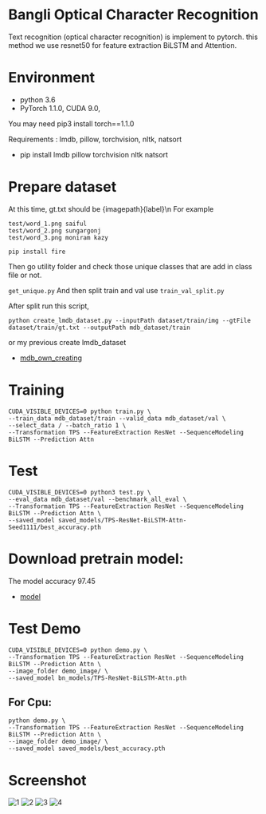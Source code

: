 # Bangli Optical Character Recognition

Text recognition (optical character recognition) is implement to pytorch. this method we use resnet50 for feature extraction BiLSTM and Attention.



# Environment
- python 3.6
- PyTorch 1.1.0, CUDA 9.0,

You may need pip3 install torch==1.1.0

Requirements : lmdb, pillow, torchvision, nltk, natsort

- pip install lmdb pillow torchvision nltk natsort



# Prepare dataset

At this time, gt.txt should be {imagepath}<space>{label}\n
For example
```
test/word_1.png saiful
test/word_2.png sungargonj
test/word_3.png moniram kazy
```

```pip install fire```


Then go utility folder and check those unique classes that are add in class file or not.

```get_unique.py``` And then split train and val use ```train_val_split.py```

After split run this script,

```python create_lmdb_dataset.py --inputPath dataset/train/img --gtFile dataset/train/gt.txt --outputPath mdb_dataset/train```

or my previous create lmdb_dataset
- [mdb_own_creating](https://drive.google.com/drive/folders/1BtJ7dbn42tCrOBi1PnvfGdUhk4ijVAgi?usp=sharing)

# Training 
```
CUDA_VISIBLE_DEVICES=0 python train.py \
--train_data mdb_dataset/train --valid_data mdb_dataset/val \
--select_data / --batch_ratio 1 \
--Transformation TPS --FeatureExtraction ResNet --SequenceModeling BiLSTM --Prediction Attn
```
# Test
```
CUDA_VISIBLE_DEVICES=0 python3 test.py \
--eval_data mdb_dataset/val --benchmark_all_eval \
--Transformation TPS --FeatureExtraction ResNet --SequenceModeling BiLSTM --Prediction Attn \
--saved_model saved_models/TPS-ResNet-BiLSTM-Attn-Seed1111/best_accuracy.pth

```


# Download pretrain model:
The model accuracy 97.45
- [model](https://drive.google.com/file/d/1O0EhtSP_m-pQZS5MPqXJzl4SoN79cxl5/view?usp=sharing)

# Test Demo
```
CUDA_VISIBLE_DEVICES=0 python demo.py \
--Transformation TPS --FeatureExtraction ResNet --SequenceModeling BiLSTM --Prediction Attn \
--image_folder demo_image/ \
--saved_model bn_models/TPS-ResNet-BiLSTM-Attn.pth
```


## For Cpu:
```
python demo.py \
--Transformation TPS --FeatureExtraction ResNet --SequenceModeling BiLSTM --Prediction Attn \
--image_folder demo_image/ \
--saved_model saved_models/best_accuracy.pth
```
# Screenshot
![1](https://github.com/saiful79/Bangla_OCR/blob/master/img/1.png)
![2](https://github.com/saiful79/Bangla_OCR/blob/master/img/2.png)
![3](https://github.com/saiful79/Bangla_OCR/blob/master/img/3.png)
![4](https://github.com/saiful79/Bangla_OCR/blob/master/img/4.png)
